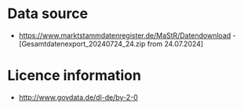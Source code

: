 # Data source
- https://www.marktstammdatenregister.de/MaStR/Datendownload - [Gesamtdatenexport_20240724_24.zip from 24.07.2024]

# Licence information
- http://www.govdata.de/dl-de/by-2-0